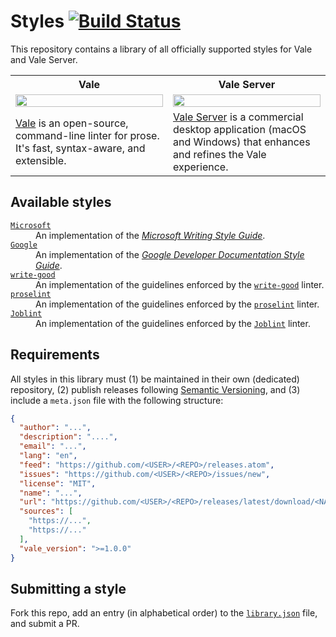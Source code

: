 # Styles [![Build Status](https://travis-ci.org/errata-ai/styles.svg?branch=master)](https://travis-ci.org/errata-ai/styles)

This repository contains a library of all officially supported styles for Vale and Vale Server.

<table>
    <tr>
        <th>Vale</th>
        <th>Vale Server</th>
    </tr>
    <tr>
        <td width="50%">
          <a href="https://user-images.githubusercontent.com/8785025/63803049-d7bccd80-c8c8-11e9-97fd-169631f80be9.png">
                <img src="https://user-images.githubusercontent.com/8785025/63803049-d7bccd80-c8c8-11e9-97fd-169631f80be9.png" width="100%">
            </a>
        </td>
        <td width="50%">
            <a href="https://user-images.githubusercontent.com/8785025/60774954-0391b300-a0d1-11e9-8d92-1c97f5d07bf4.png">
                <img src="https://user-images.githubusercontent.com/8785025/60774954-0391b300-a0d1-11e9-8d92-1c97f5d07bf4.png" width="100%">
            </a>
        </td>
    </tr>
    <tr>
        <td width="50%">
          <a href="https://github.com/errata-ai/vale">Vale</a> is an open-source, command-line linter for prose. It's fast, syntax-aware, and extensible.
        </td>
        <td width="50%">
          <a href="https://errata.ai/vale-server/">Vale Server</a> is a commercial desktop application (macOS and Windows) that enhances and refines the Vale experience.
    </tr>
</table>

## Available styles

<dl>
  <dt><a href="https://github.com/errata-ai/Microsoft"><code>Microsoft</code></a></dt>
  <dd>An implementation of the <a href="https://docs.microsoft.com/en-us/style-guide/welcome/"><i>Microsoft Writing Style Guide</i></a>.</dd>

  <dt><a href="https://github.com/errata-ai/Google"><code>Google</code></a></dt>
  <dd>An implementation of the <a href="https://developers.google.com/style/"><i>Google Developer Documentation Style Guide</i></a>.</dd>

  <dt><a href="https://github.com/errata-ai/write-good"><code>write-good</code></a></dt>
  <dd>An implementation of the guidelines enforced by the <a href="https://github.com/btford/write-good"><code>write-good</code></a> linter.</dd>
  
  <dt><a href="https://github.com/errata-ai/proselint"><code>proselint</code></a></dt>
  <dd>An implementation of the guidelines enforced by the <a href="https://github.com/amperser/proselint/"><code>proselint</code></a> linter.</dd>
  
  <dt><a href="https://github.com/errata-ai/Joblint"><code>Joblint</code></a></dt>
  <dd>An implementation of the guidelines enforced by the <a href="https://github.com/rowanmanning/joblint"><code>Joblint</code></a> linter.</dd>
</dl>

## Requirements

All styles in this library must (1) be maintained in their own (dedicated) repository, (2) publish releases following [Semantic Versioning](https://semver.org/), and (3) include a `meta.json` file with the following structure:

```json
{
  "author": "...",
  "description": "....",
  "email": "...",
  "lang": "en",
  "feed": "https://github.com/<USER>/<REPO>/releases.atom",
  "issues": "https://github.com/<USER>/<REPO>/issues/new",
  "license": "MIT",
  "name": "...",
  "url": "https://github.com/<USER>/<REPO>/releases/latest/download/<NAME>.zip",
  "sources": [
    "https://...",
    "https://..."
  ],
  "vale_version": ">=1.0.0"
}
```

## Submitting a style

Fork this repo, add an entry (in alphabetical order) to the [`library.json`](https://github.com/errata-ai/styles/blob/master/library.json) file, and submit a PR.
